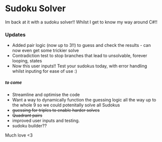 # Sudoku Solver

Im back at it with a sudoku solver!! Whilst I get to know my way around C#!!

### Updates

- Added pair logic (now up to 3!!) to guess and check the results - can now even get some trickier solve 
- Contradiction test to stop branches that lead to unsolvable, forever looping, states
- Now this user inputs!! Test your sudokus today, with error handling whilst inputing for ease of use :)

##### to come

- Streamline and optimise the code
- Want a way to dynamically function the guessing logic all the way up to the whole 9 so we could potenitally solve all Sudokus
- ~~guessing for triples to enable harder solves~~
- ~~Quadrant pairs~~
- improved user inputs and testing. 
- sudoku builder??

Much love <3
